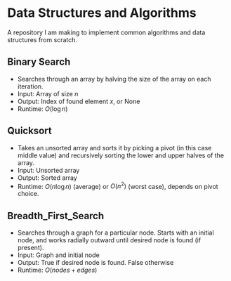 # Data Structures and Algorithms

A repository I am making to implement common algorithms and data structures from scratch.

## Binary Search
- Searches through an array by halving the size of the array on each iteration.
- Input: Array of size $n$
- Output: Index of found element $x$, or None
- Runtime: $O(\log n)$

## Quicksort
- Takes an unsorted array and sorts it by picking a pivot (in this case middle value) and recursively sorting the lower and upper halves of the array. 
- Input: Unsorted array
- Output: Sorted array
- Runtime: $O(n \log n)$ (average) or $O(n^2)$ (worst case), depends on pivot choice. 

## Breadth_First_Search
- Searches through a graph for a particular node. Starts with an initial node, and works radially outward until desired node is found (if present).
- Input: Graph and initial node
- Output: True if desired node is found. False otherwise
- Runtime: $O(nodes + edges)$

